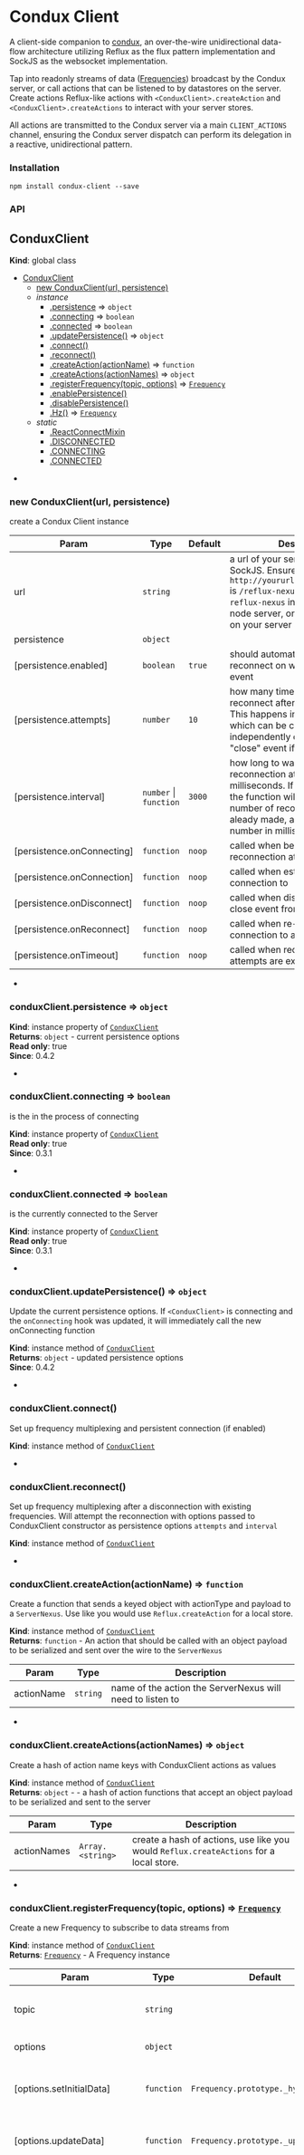 # Condux Client

A client-side companion to [condux](https://github.com/epferrari/condux), an over-the-wire unidirectional data-flow architecture utilizing Reflux as the flux pattern implementation and SockJS as the websocket implementation.

Tap into readonly streams of data ([Frequencies](#Frequency)) broadcast by the Condux server, or call actions that can be listened to by datastores on the server. Create actions Reflux-like actions with `<ConduxClient>.createAction` and `<ConduxClient>.createActions` to interact with your server stores.

All actions are transmitted to the Condux server via a main `CLIENT_ACTIONS` channel,
ensuring the Condux server dispatch can perform its delegation in a reactive, unidirectional pattern.


### Installation

	npm install condux-client --save


### API

<a name="ConduxClient"></a>
## ConduxClient
**Kind**: global class  

* [ConduxClient](#ConduxClient)
  * [new ConduxClient(url, persistence)](#new_ConduxClient_new)
  * _instance_
    * [.persistence](#ConduxClient+persistence) ⇒ <code>object</code>
    * [.connecting](#ConduxClient+connecting) ⇒ <code>boolean</code>
    * [.connected](#ConduxClient+connected) ⇒ <code>boolean</code>
    * [.updatePersistence()](#ConduxClient+updatePersistence) ⇒ <code>object</code>
    * [.connect()](#ConduxClient+connect)
    * [.reconnect()](#ConduxClient+reconnect)
    * [.createAction(actionName)](#ConduxClient+createAction) ⇒ <code>function</code>
    * [.createActions(actionNames)](#ConduxClient+createActions) ⇒ <code>object</code>
    * [.registerFrequency(topic, options)](#ConduxClient+registerFrequency) ⇒ <code>[Frequency](#Frequency)</code>
    * [.enablePersistence()](#ConduxClient+enablePersistence)
    * [.disablePersistence()](#ConduxClient+disablePersistence)
    * [.Hz()](#ConduxClient+Hz) ⇒ <code>[Frequency](#Frequency)</code>
  * _static_
    * [.ReactConnectMixin](#ConduxClient.ReactConnectMixin)
    * [.DISCONNECTED](#ConduxClient.DISCONNECTED)
    * [.CONNECTING](#ConduxClient.CONNECTING)
    * [.CONNECTED](#ConduxClient.CONNECTED)


-

<a name="new_ConduxClient_new"></a>
### new ConduxClient(url, persistence)
create a Condux Client instance


| Param | Type | Default | Description |
| --- | --- | --- | --- |
| url | <code>string</code> |  | a url of your server to pass into SockJS. Ensure the prefix `http://yoururl.com:port{/prefix}` is `/reflux-nexus` to connect to the `reflux-nexus` instance on your node server, or change the prefix on your server accordingly |
| persistence | <code>object</code> |  |  |
| [persistence.enabled] | <code>boolean</code> | <code>true</code> | should <ConduxClient> automatically try to reconnect on websocket "close" event |
| [persistence.attempts] | <code>number</code> | <code>10</code> | how many times should <ConduxClient> attempt to reconnect after losing connection. 		This happens inside <ConduxClient>.reconnect, which can be called independently of the websocket "close" event if necessary |
| [persistence.interval] | <code>number</code> &#124; <code>function</code> | <code>3000</code> | how long to wait between reconnection attempts, in milliseconds. If passed a function, the function will be called with the number of reconnection attempts aleady made, and should return a number in milliseconds |
| [persistence.onConnecting] | <code>function</code> | <code>noop</code> | called when <ConduxClient> begins a reconnection attempt |
| [persistence.onConnection] | <code>function</code> | <code>noop</code> | called when <ConduxClient> establishes a connection to <ServerNexus> |
| [persistence.onDisconnect] | <code>function</code> | <code>noop</code> | called when <ConduxClient> disconnects with a close event from websocket |
| [persistence.onReconnect] | <code>function</code> | <code>noop</code> | called when <ConduxClient> re-establishes a connection to <ServerNexus> after being dropped |
| [persistence.onTimeout] | <code>function</code> | <code>noop</code> | called when reconnection attempts are exhausted |


-

<a name="ConduxClient+persistence"></a>
### conduxClient.persistence ⇒ <code>object</code>
**Kind**: instance property of <code>[ConduxClient](#ConduxClient)</code>  
**Returns**: <code>object</code> - current persistence options  
**Read only**: true  
**Since**: 0.4.2  

-

<a name="ConduxClient+connecting"></a>
### conduxClient.connecting ⇒ <code>boolean</code>
is the <ConduxClient> in the process of connecting

**Kind**: instance property of <code>[ConduxClient](#ConduxClient)</code>  
**Read only**: true  
**Since**: 0.3.1  

-

<a name="ConduxClient+connected"></a>
### conduxClient.connected ⇒ <code>boolean</code>
is the <ConduxClient> currently connected to the Server

**Kind**: instance property of <code>[ConduxClient](#ConduxClient)</code>  
**Read only**: true  
**Since**: 0.3.1  

-

<a name="ConduxClient+updatePersistence"></a>
### conduxClient.updatePersistence() ⇒ <code>object</code>
Update the current persistence options. If `<ConduxClient>` is connecting and the `onConnecting` hook was updated, it will immediately call the new onConnecting function

**Kind**: instance method of <code>[ConduxClient](#ConduxClient)</code>  
**Returns**: <code>object</code> - updated persistence options  
**Since**: 0.4.2  

-

<a name="ConduxClient+connect"></a>
### conduxClient.connect()
Set up frequency multiplexing and persistent connection (if enabled)

**Kind**: instance method of <code>[ConduxClient](#ConduxClient)</code>  

-

<a name="ConduxClient+reconnect"></a>
### conduxClient.reconnect()
Set up frequency multiplexing after a disconnection with existing frequencies.
Will attempt the reconnection with options passed to ConduxClient constructor as
persistence options `attempts` and `interval`

**Kind**: instance method of <code>[ConduxClient](#ConduxClient)</code>  

-

<a name="ConduxClient+createAction"></a>
### conduxClient.createAction(actionName) ⇒ <code>function</code>
Create a function that sends a keyed object with actionType
and payload to a `ServerNexus`. Use like you would use `Reflux.createAction` for
a local store.

**Kind**: instance method of <code>[ConduxClient](#ConduxClient)</code>  
**Returns**: <code>function</code> - An action that should be called with an object payload
to be serialized and sent over the wire to the `ServerNexus`  

| Param | Type | Description |
| --- | --- | --- |
| actionName | <code>string</code> | name of the action the ServerNexus will need to listen to |


-

<a name="ConduxClient+createActions"></a>
### conduxClient.createActions(actionNames) ⇒ <code>object</code>
Create a hash of action name keys with ConduxClient actions as values

**Kind**: instance method of <code>[ConduxClient](#ConduxClient)</code>  
**Returns**: <code>object</code> - - a hash of action functions that accept an object payload to
be serialized and sent to the server  

| Param | Type | Description |
| --- | --- | --- |
| actionNames | <code>Array.&lt;string&gt;</code> | create a hash of actions, use like you would `Reflux.createActions` for a local store. |


-

<a name="ConduxClient+registerFrequency"></a>
### conduxClient.registerFrequency(topic, options) ⇒ <code>[Frequency](#Frequency)</code>
Create a new Frequency to subscribe to data streams from

**Kind**: instance method of <code>[ConduxClient](#ConduxClient)</code>  
**Returns**: <code>[Frequency](#Frequency)</code> - A Frequency instance  

| Param | Type | Default | Description |
| --- | --- | --- | --- |
| topic | <code>string</code> |  | The Frequency's name handle |
| options | <code>object</code> |  | hash of options |
| [options.setInitialData] | <code>function</code> | <code>Frequency.prototype._hydrateData</code> | handle the merging of new data into `datastream` |
| [options.updateData] | <code>function</code> | <code>Frequency.prototype._updateData</code> | handle the updating of new data to `datastream` |
| [options.provideCredentials] | <code>function</code> |  | provide a function that returns a hash of credentials to the Server 	(if required by the Channel to connect, otherwise leave blank) |


-

<a name="ConduxClient+enablePersistence"></a>
### conduxClient.enablePersistence()
enable automatic reconnection on websocket "close" event,
for use after persistence has been set by constructor

**Kind**: instance method of <code>[ConduxClient](#ConduxClient)</code>  
**Since**: 0.3.0  

-

<a name="ConduxClient+disablePersistence"></a>
### conduxClient.disablePersistence()
disable automatic reconnection on websocket "close" event,
for use after persistence has been set by constructor

**Kind**: instance method of <code>[ConduxClient](#ConduxClient)</code>  
**Since**: 0.3.0  

-

<a name="ConduxClient+Hz"></a>
### conduxClient.Hz() ⇒ <code>[Frequency](#Frequency)</code>
convenience alias for `registerFrequency`

**Kind**: instance method of <code>[ConduxClient](#ConduxClient)</code>  
**Returns**: <code>[Frequency](#Frequency)</code> - A Frequency instance  
**Since**: 0.2.4  

-

<a name="ConduxClient.ReactConnectMixin"></a>
### ConduxClient.ReactConnectMixin
Convenience Mixin for a React Component, giving it a `tuneIn` method that
that allows the component to subscribe to a `ConduxClient Frequency` with a handler.
Conveniently removes all Component handlers from the Frequency on `componentWillUnmount`

**Kind**: static mixin of <code>[ConduxClient](#ConduxClient)</code>  

-

<a name="ConduxClient.DISCONNECTED"></a>
### ConduxClient.DISCONNECTED
**Kind**: static property of <code>[ConduxClient](#ConduxClient)</code>  
**Read only**: true  
**Since**: 0.4.0  

-

<a name="ConduxClient.CONNECTING"></a>
### ConduxClient.CONNECTING
**Kind**: static constant of <code>[ConduxClient](#ConduxClient)</code>  
**Read only**: true  
**Since**: 0.4.0  

-

<a name="ConduxClient.CONNECTED"></a>
### ConduxClient.CONNECTED
**Kind**: static constant of <code>[ConduxClient](#ConduxClient)</code>  
**Read only**: true  
**Since**: 0.4.0  

-

<a name="Frequency"></a>
## Frequency
**Kind**: global class  
**Access:** protected  

* [Frequency](#Frequency)
  * [new Frequency(topic, conduxClient, options)](#new_Frequency_new)
  * [.didConnect](#Frequency+didConnect)
  * [.topic](#Frequency+topic)
  * [.band](#Frequency+band)
  * [.Data](#Frequency+Data) ⇒ <code>any</code>
  * [.request(constraints)](#Frequency+request) ⇒ <code>Promise</code>
  * [.addListener(listener, handlers)](#Frequency+addListener) ⇒ <code>string</code>
  * [.removeListener(token)](#Frequency+removeListener)
  * [.close()](#Frequency+close)


-

<a name="new_Frequency_new"></a>
### new Frequency(topic, conduxClient, options)
A read-only stream of data from the server on `topic`. Split from a single websocket connection.
Frequencies cannot be directly instansiated with the new operator; they are created with `<ConduxClient>.registerFrequency`
or the shorthand `<ConduxClient>.Hz`.


| Param | Type | Default | Description |
| --- | --- | --- | --- |
| topic | <code>string</code> |  | name handle of the Frequency, ex `/chat` |
| conduxClient | <code>object</code> |  | the ConduxClient instance that owns the Frequency |
| options | <code>object</code> |  |  |
| [options.handleConnection] | <code>function</code> | <code>Frequency.prototype._hydrateData</code> | handle initial 	data flowing into `Data` on connection |
| [options.handleMessage] | <code>function</code> | <code>Frequency.prototype._updateData</code> | handle the updating 	`Data` from incoming message |
| [options.setInitialData] | <code>function</code> |  | (since 0.2.3) new API for bootstrapping `this.Data` on connection to Server. 	If declared, replaces `options.handleConnection` |
| [options.updateData] | <code>function</code> |  | (since 0.2.3) new API for handling how messages from the server 	are integrated into `this.Data`. If declared, replaces `options.handleMessage` |
| [options.provideCredentials] | <code>function</code> |  | provide a function that returns a hash of credentials to the Server 	(if required by the Channel to connect, otherwise leave you can this blank) |


-

<a name="Frequency+didConnect"></a>
### frequency.didConnect
A `bluebird` Promise fulfilled when the Frequency connects with the Condux Server

**Kind**: instance property of <code>[Frequency](#Frequency)</code>  

-

<a name="Frequency+topic"></a>
### frequency.topic
The name of the frequency, should match a Channel on the Condux server

**Kind**: instance property of <code>[Frequency](#Frequency)</code>  
**Read only**: true  

-

<a name="Frequency+band"></a>
### frequency.band
A hash of all the Frequencies on the ConduxClient instance that created this Frequency

**Kind**: instance property of <code>[Frequency](#Frequency)</code>  
**Read only**: true  

-

<a name="Frequency+Data"></a>
### frequency.Data ⇒ <code>any</code>
getter

**Kind**: instance property of <code>[Frequency](#Frequency)</code>  
**Returns**: <code>any</code> - immutable _Data state of Frequency  
**Read only**: true  

-

<a name="Frequency+request"></a>
### frequency.request(constraints) ⇒ <code>Promise</code>
The client side of Condux request API. Sends constraints to a Condux server Channel implementing the `response` interface,
Sent with a silent, unique request token that ensures resolution of the Promise created when the Condux server responds.
Adds the Promise to `this._responseListeners_`. When the Condux server Channel responds, the resolved Promise's thenables are called
and the Promise itself is removed from the `this._responseListeners_` hash.

**Kind**: instance method of <code>[Frequency](#Frequency)</code>  

| Param | Type | Description |
| --- | --- | --- |
| constraints | <code>object</code> | developer-defined key:value map of constraints to send Condux server Channel |


-

<a name="Frequency+addListener"></a>
### frequency.addListener(listener, handlers) ⇒ <code>string</code>
Add a handler for Frequency's `onmessage` event

**Kind**: instance method of <code>[Frequency](#Frequency)</code>  
**Returns**: <code>string</code> - token - unique identifier for the registered listener  

| Param | Type | Description |
| --- | --- | --- |
| listener | <code>object</code> | handlers are invoked with listener as `this` |
| handlers | <code>object</code> | a hash of callbacks to execute when the Frequency recieves an update from its server-side Channel |
| [handlers.connection] | <code>function</code> | called with`this.Data` as single argument when the Frequency connects to its Channel |
| [handlers.message] | <code>function</code> | called when the Frequency receives a message. Is passed two arguments, the parsed JSON payload of the message, and `this.Data` |
| [handlers.close] | <code>function</code> | called when the connection to the server-side channel closes |


-

<a name="Frequency+removeListener"></a>
### frequency.removeListener(token)
Remove a handler from Frequency's `onmessage` event

**Kind**: instance method of <code>[Frequency](#Frequency)</code>  

| Param | Type | Description |
| --- | --- | --- |
| token | <code>string</code> | the listener's unique identifier returned from `addListener` |


-

<a name="Frequency+close"></a>
### frequency.close()
Shut down the Frequency, unsubscribing from Condux server's channel broadcasts on this topic

**Kind**: instance method of <code>[Frequency](#Frequency)</code>  

-

<a name="tuneInto"></a>
## tuneInto
exposed to React.Component via `ConduxClient.ReactConnectMixin` Tune into a ConduxClient `Frequency` and handle Frequency lifecyle events `connection`,`message`, and `close`

**Kind**: global variable  

| Param | Type | Description |
| --- | --- | --- |
| frequency | <code>object</code> | a Frequency name handle |
| handlers | <code>object</code> | a hash of callbacks for Frequency's lifecycle events |
| [handlers.connection] | <code>[connectionHandler](#connectionHandler)</code> |  |
| [handlers.message] | <code>[messageHandler](#messageHandler)</code> |  |
| [handlers.close] | <code>[closeHandler](#closeHandler)</code> |  |


-

<a name="connectionHandler"></a>
## connectionHandler : <code>function</code>
A callback for the ConduxClient.Connect mixin triggered when the component initially tunes into a Frequency

**Kind**: global typedef  

| Param | Type | Description |
| --- | --- | --- |
| hydration | <code>object</code> &#124; <code>array</code> | the tuned-in Frequency's `datastream` when the component begins listening |


-

<a name="messageHandler"></a>
## messageHandler : <code>function</code>
A callback for the ConduxClient.Connect mixin triggered when Frequency receives server data

**Kind**: global typedef  

| Param | Type | Description |
| --- | --- | --- |
| message | <code>object</code> &#124; <code>array</code> | the tuned-in Frequency's latest message from the server |
| datastream | <code>object</code> &#124; <code>array</code> | a copy of the Frequency's full datastream |


-

<a name="closeHandler"></a>
## closeHandler : <code>function</code>
A callback for the ConduxClient.Connect mixin triggered when Frequency receives server data

**Kind**: global typedef  

-

